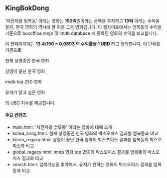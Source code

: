 ## KingBokDong

'자전차왕 엄복동' 이라는 영화는 **150억**원이라는 금액을 투자하고 **13억** 이라는 수익을 올린, 한국 영화의 역사에 한 획을 그은 영화입니다. 이 웹사이트에서는 엄복동의 수익을 기준으로 boxoffice mojo 및 imdb databace 에 등록된 영화의 수익을 비교합니다. 



이 웹페이지에는 **13.4/150 = 0.0893 의 수익률을 1 UBD** 라고 정의합니다. 이 단위를 기준으로 

현재 상영중인 한국 영화

상영이 끝난 한국 영화 

imdb top 250 영화

유저가 알고 싶은 영화

의 UBD 지수를 제공합니다.

 

#### 주요 컨텐츠



* main.html: '자전차왕 엄복동' 이라는 영화에 대해 소개 
* korea_airng.html: 현재 상영중인 한국 영화의 박스오피스 결과를 엄복동과 비교 
* korea_regacy.html: 상영이 끝난 한국 영화의 박스포이스 결과를 엄복동의 박스오피스와 비교 
* global_regacy.html: imdb 영화 top 250의 박스오피스 결과를 엄복동의 박스오피스 결과와 비교 
* search.html: 검색기능을 추가해서, 유저가 원하는 영화의 박스오피스 결과를 엄복동과 비교 